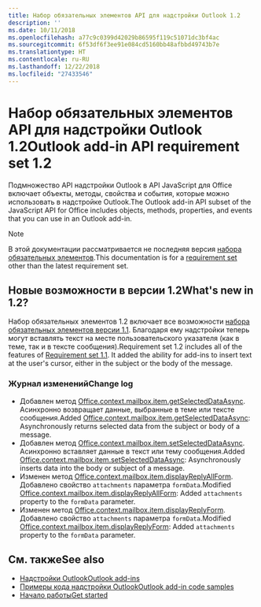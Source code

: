 ```yaml
---
title: Набор обязательных элементов API для надстройки Outlook 1.2
description: ''
ms.date: 10/11/2018
ms.openlocfilehash: a77c9c0399d42029b86595f119c51071dc3bf4ac
ms.sourcegitcommit: 6f53df6f3ee91e084cd5160bb48afbbd49743b7e
ms.translationtype: HT
ms.contentlocale: ru-RU
ms.lasthandoff: 12/22/2018
ms.locfileid: "27433546"
---
```

# <a name="outlook-add-in-api-requirement-set-12"></a><span data-ttu-id="070e6-102">Набор обязательных элементов API для надстройки Outlook 1.2</span><span class="sxs-lookup"><span data-stu-id="070e6-102">Outlook add-in API requirement set 1.2</span></span>

<span data-ttu-id="070e6-103">Подмножество API надстройки Outlook в API JavaScript для Office включает объекты, методы, свойства и события, которые можно использовать в надстройке Outlook.</span><span class="sxs-lookup"><span data-stu-id="070e6-103">The Outlook add-in API subset of the JavaScript API for Office includes objects, methods, properties, and events that you can use in an Outlook add-in.</span></span>

> [!NOTE]
> <span data-ttu-id="070e6-104">В этой документации рассматривается не последняя версия [набора обязательных элементов](/office/dev/add-ins/reference/requirement-sets/outlook-api-requirement-sets).</span><span class="sxs-lookup"><span data-stu-id="070e6-104">This documentation is for a [requirement set](/office/dev/add-ins/reference/requirement-sets/outlook-api-requirement-sets) other than the latest requirement set.</span></span> 

## <a name="whats-new-in-12"></a><span data-ttu-id="070e6-105">Новые возможности в версии 1.2</span><span class="sxs-lookup"><span data-stu-id="070e6-105">What's new in 1.2?</span></span>

<span data-ttu-id="070e6-p101">Набор обязательных элементов 1.2 включает все возможности [набора обязательных элементов версии 1.1](../requirement-set-1.1/outlook-requirement-set-1.1.md). Благодаря ему надстройки теперь могут вставлять текст на месте пользовательского указателя (как в теме, так и в тексте сообщения).</span><span class="sxs-lookup"><span data-stu-id="070e6-p101">Requirement set 1.2 includes all of the features of [Requirement set 1.1](../requirement-set-1.1/outlook-requirement-set-1.1.md). It added the ability for add-ins to insert text at the user's cursor, either in the subject or the body of the message.</span></span>

### <a name="change-log"></a><span data-ttu-id="070e6-108">Журнал изменений</span><span class="sxs-lookup"><span data-stu-id="070e6-108">Change log</span></span>

- <span data-ttu-id="070e6-109">Добавлен метод [Office.context.mailbox.item.getSelectedDataAsync](office.context.mailbox.item.md#getselecteddataasynccoerciontype-options-callback--string). Асинхронно возвращает данные, выбранные в теме или тексте сообщения.</span><span class="sxs-lookup"><span data-stu-id="070e6-109">Added [Office.context.mailbox.item.getSelectedDataAsync](office.context.mailbox.item.md#getselecteddataasynccoerciontype-options-callback--string): Asynchronously returns selected data from the subject or body of a message.</span></span>
- <span data-ttu-id="070e6-110">Добавлен метод [Office.context.mailbox.item.setSelectedDataAsync](office.context.mailbox.item.md#setselecteddataasyncdata-options-callback). Асинхронно вставляет данные в текст или тему сообщения.</span><span class="sxs-lookup"><span data-stu-id="070e6-110">Added [Office.context.mailbox.item.setSelectedDataAsync](office.context.mailbox.item.md#setselecteddataasyncdata-options-callback): Asynchronously inserts data into the body or subject of a message.</span></span>
- <span data-ttu-id="070e6-111">Изменен метод [Office.context.mailbox.item.displayReplyAllForm](office.context.mailbox.item.md#displayreplyallformformdata). Добавлено свойство `attachments` параметра `formData`.</span><span class="sxs-lookup"><span data-stu-id="070e6-111">Modified [Office.context.mailbox.item.displayReplyAllForm](office.context.mailbox.item.md#displayreplyallformformdata): Added `attachments` property to the `formData` parameter.</span></span>
- <span data-ttu-id="070e6-112">Изменен метод [Office.context.mailbox.item.displayReplyForm](office.context.mailbox.item.md#displayreplyformformdata). Добавлено свойство `attachments` параметра `formData`.</span><span class="sxs-lookup"><span data-stu-id="070e6-112">Modified [Office.context.mailbox.item.displayReplyForm](office.context.mailbox.item.md#displayreplyformformdata): Added `attachments` property to the `formData` parameter.</span></span>

## <a name="see-also"></a><span data-ttu-id="070e6-113">См. также</span><span class="sxs-lookup"><span data-stu-id="070e6-113">See also</span></span>

- [<span data-ttu-id="070e6-114">Надстройки Outlook</span><span class="sxs-lookup"><span data-stu-id="070e6-114">Outlook add-ins</span></span>](https://docs.microsoft.com/outlook/add-ins/)
- [<span data-ttu-id="070e6-115">Примеры кода надстройки Outlook</span><span class="sxs-lookup"><span data-stu-id="070e6-115">Outlook add-in code samples</span></span>](https://developer.microsoft.com/outlook/gallery/?filterBy=Outlook,Samples,Add-ins)
- [<span data-ttu-id="070e6-116">Начало работы</span><span class="sxs-lookup"><span data-stu-id="070e6-116">Get started</span></span>](https://docs.microsoft.com/outlook/add-ins/quick-start)